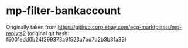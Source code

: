 # mp-filter-bankaccount

Originally taken from https://github.corp.ebay.com/ecg-marktplaats/mp-replyts2
(original git hash: f5001edd0b24f399373a9f523a7bd7b2b3b31a33)

